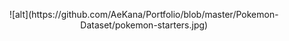 <p align="center">
![alt](https://github.com/AeKana/Portfolio/blob/master/Pokemon-Dataset/pokemon-starters.jpg)
</p>
